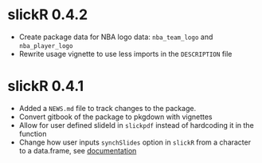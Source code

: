# slickR 0.4.2

* Create package data for NBA logo data: `nba_team_logo` and `nba_player_logo`
* Rewrite usage vignette to use less imports in the `DESCRIPTION` file

# slickR 0.4.1

* Added a `NEWS.md` file to track changes to the package.
* Convert gitbook of the package to pkgdown with vignettes
* Allow for user defined slideId in `slickpdf` instead of hardcoding it in the function
* Change how user inputs `synchSlides` option in `slickR` from a character to a data.frame, see [documentation](https://metrumresearchgroup.github.io/slickR/reference/slickR.html)
